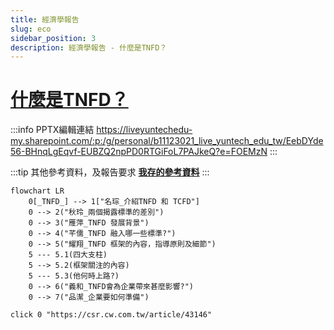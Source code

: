 ```yaml
---
title: 經濟學報告
slug: eco
sidebar_position: 3
description: 經濟學報告 - 什麼是TNFD？
---
```


# [什麼是TNFD？](https://csr.cw.com.tw/article/43146)  

:::info PPTX編輯連結
https://liveyuntechedu-my.sharepoint.com/:p:/g/personal/b11123021_live_yuntech_edu_tw/EebDYde56-BHnqLgEqvf-EUBZQ2npPD0RTGiFoL7PAJkeQ?e=FOEMzN
:::

:::tip 其他參考資料，及報告要求
[**我存的參考資料**](https://bridgerhung.notion.site/f1ad6b2a3feb42e88bab918b0e932016)
:::

```mermaid
flowchart LR
    0[_TNFD_] --> 1["名琮_介紹TNFD 和 TCFD"]
    0 --> 2("秋玲_兩個揭露標準的差別")
    0 --> 3("雁萍_TNFD 發展背景")
    0 --> 4("芊儒_TNFD 融入哪一些標準?")
    0 --> 5("耀翔_TNFD 框架的內容，指導原則及細節")
    5 --- 5.1(四大支柱)
    5 --> 5.2(框架關注的內容)
    5 --- 5.3(他何時上路?)
    0 --> 6("義和_TNFD會為企業帶來甚麼影響?")
    0 --> 7("品潔_企業要如何準備")
  
click 0 "https://csr.cw.com.tw/article/43146"
```

